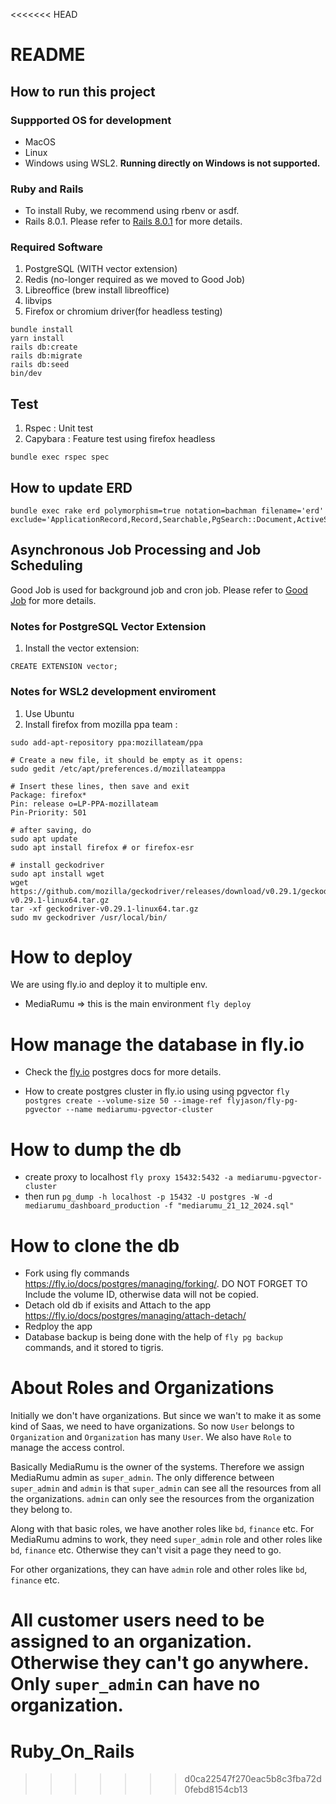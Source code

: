 <<<<<<< HEAD
# README

## How to run this project

### Suppported OS for development

- MacOS
- Linux
- Windows using WSL2. **Running directly on Windows is not supported.**

### Ruby and Rails

- To install Ruby, we recommend using rbenv or asdf.
- Rails 8.0.1. Please refer to [Rails 8.0.1](https://guides.rubyonrails.org/v8.0.1.html) for more details.


### Required Software

1. PostgreSQL (WITH vector extension)
2. Redis (no-longer required as we moved to Good Job)
3. Libreoffice (brew install libreoffice)
4. libvips
5. Firefox or chromium driver(for headless testing)

```
bundle install
yarn install
rails db:create
rails db:migrate
rails db:seed
bin/dev
```

## Test

1. Rspec : Unit test
2. Capybara : Feature test using firefox headless

```
bundle exec rspec spec
```

## How to update ERD

```
bundle exec rake erd polymorphism=true notation=bachman filename='erd' exclude='ApplicationRecord,Record,Searchable,PgSearch::Document,ActiveStorage::Attachment,ActiveStorage::Blob,ActiveStorage::VariantRecord,ActiveStorage::Record,ActionMailbox::Record,ActionText::Record'
```

## Asynchronous Job Processing and Job Scheduling

Good Job is used for background job and cron job. Please refer to [Good Job](https://github.com/bensheldon/good_job) for more details.




### Notes for PostgreSQL Vector Extension

1. Install the vector extension:

```
CREATE EXTENSION vector;
```


### Notes for WSL2 development enviroment

1. Use Ubuntu
2. Install firefox from mozilla ppa team :

```
sudo add-apt-repository ppa:mozillateam/ppa

# Create a new file, it should be empty as it opens:
sudo gedit /etc/apt/preferences.d/mozillateamppa

# Insert these lines, then save and exit
Package: firefox*
Pin: release o=LP-PPA-mozillateam
Pin-Priority: 501

# after saving, do
sudo apt update
sudo apt install firefox # or firefox-esr

# install geckodriver
sudo apt install wget
wget https://github.com/mozilla/geckodriver/releases/download/v0.29.1/geckodriver-v0.29.1-linux64.tar.gz
tar -xf geckodriver-v0.29.1-linux64.tar.gz
sudo mv geckodriver /usr/local/bin/

```

# How to deploy

We are using fly.io and deploy it to multiple env. 

* MediaRumu => this is the main environment
`fly deploy`

# How manage the database in fly.io

* Check the [fly.io](https://fly.io/docs/postgres/managing/attach-detach/) postgres docs for more details.

* How to create postgres cluster in fly.io using using pgvector
`fly postgres create --volume-size 50 --image-ref flyjason/fly-pg-pgvector --name mediarumu-pgvector-cluster`

# How to dump the db
* create proxy to localhost `fly proxy 15432:5432 -a mediarumu-pgvector-cluster`
* then run `pg_dump -h localhost -p 15432 -U postgres -W -d mediarumu_dashboard_production -f "mediarumu_21_12_2024.sql"`

# How to clone the db

* Fork using fly commands https://fly.io/docs/postgres/managing/forking/. DO NOT FORGET TO Include the volume ID, otherwise data will not be copied.
* Detach old db if exisits and Attach to the app https://fly.io/docs/postgres/managing/attach-detach/
* Redploy the app
* Database backup is being done with the help of `fly pg backup` commands, and it stored to tigris.

# About Roles and Organizations

Initially we don't have organizations. But since we wan't to make it as some kind of Saas, we need to have organizations. So now `User` belongs to `Organization` and `Organization` has many `User`. We also have `Role` to manage the access control.

Basically MediaRumu is the owner of the systems. Therefore we assign MediaRumu admin as `super_admin`. The only difference between `super_admin` and `admin` is that `super_admin` can see all the resources from all the organizations. `admin` can only see the resources from the organization they belong to.

Along with that basic roles, we have another roles like `bd`, `finance` etc. For MediaRumu admins to work, they need `super_admin` role and other roles like `bd`, `finance` etc. Otherwise they can't visit a page they need to go.

For other organizations, they can have `admin` role and other roles like `bd`, `finance` etc.

All customer users need to be assigned to an organization. Otherwise they can't go anywhere.
Only `super_admin` can have no organization.
=======
# Ruby_On_Rails
>>>>>>> d0ca22547f270eac5b8c3fba72d0febd8154cb13
